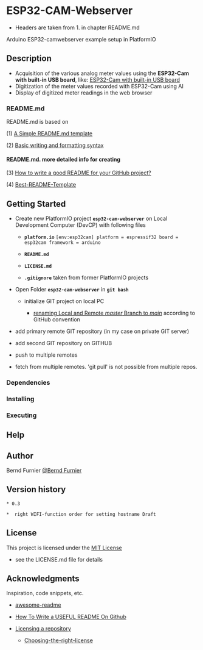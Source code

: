 # ESP32-CAM-Webserver

* Headers are taken from 1. in chapter README.md

Arduino ESP32-camwebserver example setup in PlatformIO

## Description

* Acquisition of the various analog meter values using the **ESP32-Cam with built-in USB board**, like: [ESP32-Cam with built-in USB board](https://mikroelectron.com/Product/ESP32-CAM-WITH-BUILT-IN-USB-BOARD/)
* Digitization of the meter values recorded with ESP32-Cam using AI
* Display of digitized meter readings in the web browser

### README.md

README.md is based on

(1) [A Simple README.md template](https://gist.github.com/DomPizzie/7a5ff55ffa9081f2de27c315f5018afc)

(2) [Basic writing and formatting syntax](https://docs.github.com/en/get-started/writing-on-github/getting-started-with-writing-and-formatting-on-github/basic-writing-and-formatting-syntax)

#### README.md. more detailed info for creating

(3) [How to write a good README for your GitHub project?](https://bulldogjob.com/readme/how-to-write-a-good-readme-for-your-github-project)

(4) [Best-README-Template](https://github.com/othneildrew/Best-README-Template)

## Getting Started

* Create new PlatformIO project **`esp32-cam-webserver`** on Local Development Computer (DevCP) with following files

  * **`platform.io`**
        ```
        [env:esp32cam]
        platform = espressif32
        board = esp32cam
        framework = arduino
        ```
  * **`README.md`**

  * **`LICENSE.md`**

  * **`.gitignore`** taken from former PlatformIO projects

* Open Folder **`esp32-cam-webserver`** in **`git bash`**

  * initialize GIT project on local PC

    * [renaming Local and Remote *master* Branch to *main*](https://www.git-tower.com/learn/git/faq/git-rename-master-to-main/) according to GitHub convention

* add primary remote GIT repository (in my case on private GIT server)

* add second GIT repository on GITHUB

* push to multiple remotes

* fetch from multiple remotes. 'git pull' is not possible from multiple repos.

### Dependencies

### Installing

### Executing

## Help

## Author

Bernd Furnier
[@Bernd Furnier](https://www.fu-net.de/)

## Version history

    * 0.3

    *  right WIFI-function order for setting hostname Draft

## License

This project is licensed under the [MIT License](LICENSE.md)

* see the LICENSE.md file for details

## Acknowledgments

Inspiration, code snippets, etc.

* [awesome-readme](https://github.com/matiassingers/awesome-readme)

* [How To Write a USEFUL README On Github](https://www.youtube.com/watch?v=E6NO0rgFub4)

* [Licensing a repository](https://docs.github.com/en/repositories/managing-your-repositorys-settings-and-features/customizing-your-repository/licensing-a-repository
)
  * [Choosing-the-right-license](https://choosealicense.com/)
